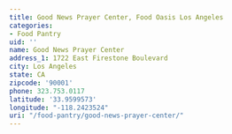 ```yaml
---
title: Good News Prayer Center, Food Oasis Los Angeles
categories:
- Food Pantry
uid: ''
name: Good News Prayer Center
address_1: 1722 East Firestone Boulevard
city: Los Angeles
state: CA
zipcode: '90001'
phone: 323.753.0117
latitude: '33.9599573'
longitude: "-118.2423524"
uri: "/food-pantry/good-news-prayer-center/"
---
```


